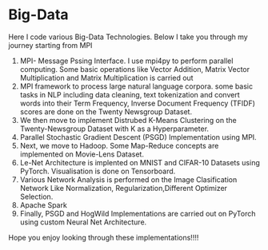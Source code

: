 # Big-Data
Here I code various Big-Data Technologies. Below I take you through my journey starting from MPI
1) MPI- Message Pssing Interface. I use mpi4py to perform parallel computing. Some basic operations like Vector Addition, Matrix Vector Multiplication and Matrix Multiplication is carried out
2) MPI framework to process large natural language corpora. some basic tasks in NLP including data cleaning, text tokenization and convert words into their Term Frequency, Inverse Document Frequency (TFIDF) scores are done on the Twenty Newsgroup Dataset.
3) We then move to implement Distrubed K-Means Clustering on the Twenty-Newsgroup Dataset with K as a Hyperparameter.
4) Parallel Stochastic Gradient Descent (PSGD) Implementation using MPI.
5) Next, we move to Hadoop. Some Map-Reduce concepts are implemented on Movie-Lens Dataset.
6) Le-Net Architecture is implented on MNIST and CIFAR-10 Datasets using PyTorch. Visualisation is done on Tensorboard.
7) Various Network Analysis is performed on the Image Clasification Network Like Normalization, Regularization,Different Optimizer Selection.
8) Apache Spark
9) Finally, PSGD and HogWild Implementations are carried out on PyTorch using custom Neural Net Architecture.

Hope you enjoy looking through these implementations!!!!
